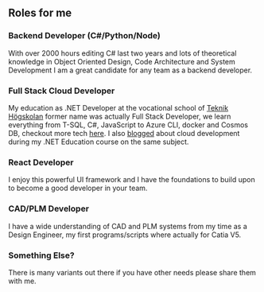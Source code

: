 ## Roles for me

### Backend Developer (C#/Python/Node)

With over 2000 hours editing C# last two years and lots of theoretical knowledge in Object Oriented Design, Code Architecture and System Development I am a great candidate for any team as a backend developer.

### Full Stack Cloud Developer

My education as .NET Developer at the vocational school of [Teknik Högskolan](https://teknikhogskolan.se/utbildningar/net-utvecklare/) former name was actually Full Stack Developer, we learn everything from T-SQL, C#, JavaScript to Azure CLI, docker and Cosmos DB, checkout more tech [here](/tech). I also [blogged](https://robinaxelsson.github.io/) about cloud development during my .NET Education course on the same subject.

### React Developer

I enjoy this powerful UI framework and I have the foundations to build upon to become a good developer in your team.

### CAD/PLM Developer

I have a wide understanding of CAD and PLM systems from my time as a Design Engineer, my first programs/scripts where actually for Catia V5.

### Something Else?

There is many variants out there if you have other needs please share them with me.
